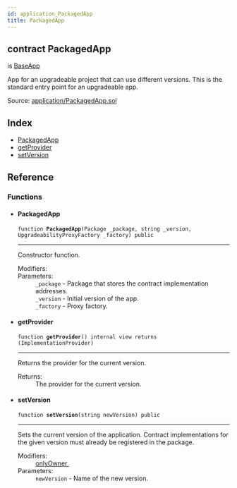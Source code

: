 ```yaml
---
id: application_PackagedApp
title: PackagedApp
---
```


<div class="contract-doc"><div class="contract"><h2 class="contract-header"><span class="contract-kind">contract</span> PackagedApp</h2><p class="base-contracts"><span>is</span> <a href="application_BaseApp.html">BaseApp</a></p><p class="description">App for an upgradeable project that can use different versions. This is the standard entry point for an upgradeable app.</p><div class="source">Source: <a href="git+https://github.com/zeppelinos/zos-lib/blob/v0.2.0/contracts/application/PackagedApp.sol" target="_blank">application/PackagedApp.sol</a></div></div><div class="index"><h2>Index</h2><ul><li><a href="application_PackagedApp.html#PackagedApp">PackagedApp</a></li><li><a href="application_PackagedApp.html#getProvider">getProvider</a></li><li><a href="application_PackagedApp.html#setVersion">setVersion</a></li></ul></div><div class="reference"><h2>Reference</h2><div class="functions"><h3>Functions</h3><ul><li><div class="item function"><span id="PackagedApp" class="anchor-marker"></span><h4 class="name">PackagedApp</h4><div class="body"><code class="signature">function <strong>PackagedApp</strong><span>(Package _package, string _version, UpgradeabilityProxyFactory _factory) </span><span>public </span></code><hr/><div class="description"><p>Constructor function.</p></div><dl><dt><span class="label-modifiers">Modifiers:</span></dt><dd></dd><dt><span class="label-parameters">Parameters:</span></dt><dd><div><code>_package</code> - Package that stores the contract implementation addresses.</div><div><code>_version</code> - Initial version of the app.</div><div><code>_factory</code> - Proxy factory.</div></dd></dl></div></div></li><li><div class="item function"><span id="getProvider" class="anchor-marker"></span><h4 class="name">getProvider</h4><div class="body"><code class="signature">function <strong>getProvider</strong><span>() </span><span>internal </span><span>view </span><span>returns  (ImplementationProvider) </span></code><hr/><div class="description"><p>Returns the provider for the current version.</p></div><dl><dt><span class="label-return">Returns:</span></dt><dd>The provider for the current version.</dd></dl></div></div></li><li><div class="item function"><span id="setVersion" class="anchor-marker"></span><h4 class="name">setVersion</h4><div class="body"><code class="signature">function <strong>setVersion</strong><span>(string newVersion) </span><span>public </span></code><hr/><div class="description"><p>Sets the current version of the application. Contract implementations for the given version must already be registered in the package.</p></div><dl><dt><span class="label-modifiers">Modifiers:</span></dt><dd><a href="_Ownable.html#onlyOwner">onlyOwner </a></dd><dt><span class="label-parameters">Parameters:</span></dt><dd><div><code>newVersion</code> - Name of the new version.</div></dd></dl></div></div></li></ul></div></div></div>

